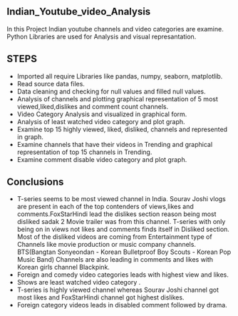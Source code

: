 ## Indian_Youtube_video_Analysis
 In this Project Indian youtube channels and video categories are examine.
  Python Libraries are used for Analysis and visual represantation. 
## STEPS
- Imported all require Libraries like pandas, numpy, seaborn, matplotlib.
- Read source data files.
- Data cleaning and checking for null values and filled null values.
- Analysis of channels and plotting graphical representation of 5 most viewed,liked,dislikes and comment count channels.
- Video Category Analysis and visualized in graphical form.
- Analysis of least watched video category and plot graph.
- Examine top 15 highly viewed, liked, disliked, channels and represented in graph.
- Examine channels that have their videos in Trending and graphical representation of top 15 channels in Trending.
- Examine comment disable video category and plot graph.

## Conclusions
-  T-series seems to be most viewed channel in India. Sourav Joshi vlogs are present in each of the top contenders of views,likes and comments.FoxStarHindi lead the dislikes section reason being most disliked sadak 2 Movie trailer was from this channel. T-series with only being on in views not likes and comments finds itself in Disliked section. Most of the disliked videos are coming from Entertainment type of Channels like movie production or music company channels. BTS(Bangtan Sonyeondan - Korean Bulletproof Boy Scouts - Korean Pop Music Band) Channels are also leading in comments and likes with Korean girls channel Blackpink.
- Foreign and comedy video categories  leads with highest view and likes.
- Shows are least watched video category .
- T-series is highly viewed channel whereas Sourav Joshi channel got most likes and FoxStarHindi channel got highest dislikes.
- Foreign category videos leads in disabled comment followed by drama.
